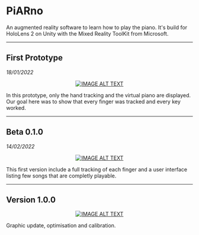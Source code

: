 # PiARno
An augmented reality software to learn how to play the piano. It's build for HoloLens 2 on Unity with the Mixed Reality ToolKit from Microsoft.

---

## First Prototype
*18/01/2022*

<div align="center">
  <a href="https://www.youtube.com/watch?v=yg-dM4ml83E"><img src="https://img.youtube.com/vi/yg-dM4ml83E/0.jpg" alt="IMAGE ALT TEXT"></a>
</div>

In this prototype, only the hand tracking and the virtual piano are displayed. Our goal here was to show that every finger was tracked and every key worked.

---

## Beta 0.1.0
*14/02/2022*

<div align="center">
  <a href="https://www.youtube.com/watch?v=5-f0WfrwTRU"><img src="https://img.youtube.com/vi/5-f0WfrwTRU/0.jpg" alt="IMAGE ALT TEXT"></a>
</div>

This first version include a full tracking of each finger and a user interface listing few songs that are completly playable.

---

## Version 1.0.0

<div align="center">
  <a href="https://www.youtube.com/watch?v=x91PehuWy6M"><img src="https://img.youtube.com/vi/x91PehuWy6M/0.jpg" alt="IMAGE ALT TEXT"></a>
</div>

Graphic update, optimisation and calibration.
